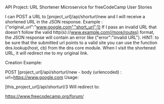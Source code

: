 API Project: URL Shortener Microservice for freeCodeCamp User Stories

I can POST a URL to [project_url]/api/shorturl/new and I will receive a shortened URL in the JSON response. Example : {"original_url":"www.google.com","short_url":1}
If I pass an invalid URL that doesn't follow the valid http(s)://www.example.com(/more/routes) format, the JSON response will contain an error like {"error":"invalid URL"}. HINT: to be sure that the submitted url points to a valid site you can use the function dns.lookup(host, cb) from the dns core module.
When I visit the shortened URL, it will redirect me to my original link.

Creation Example:

POST [project_url]/api/shorturl/new - body (urlencoded) : url=https://www.google.com Usage:

[this_project_url]/api/shorturl/3 Will redirect to:

https://www.freecodecamp.org/forum/